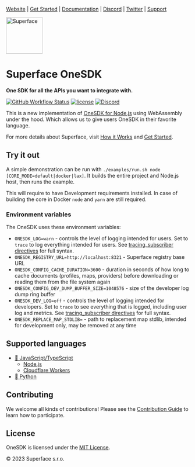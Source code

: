 [Website](https://superface.ai) | [Get Started](https://superface.ai/docs/getting-started) | [Documentation](https://superface.ai/docs) | [Discord](https://sfc.is/discord) | [Twitter](https://twitter.com/superfaceai) | [Support](https://superface.ai/support)

<img src="https://github.com/superfaceai/one-sdk/raw/main/docs/LogoGreen.png" alt="Superface" width="100" height="100">

# Superface OneSDK

**One SDK for all the APIs you want to integrate with.**

[![GitHub Workflow Status](https://img.shields.io/github/actions/workflow/status/superfaceai/one-sdk/ci_cd.yml)](https://github.com/superfaceai/one-sdk/actions/workflows/ci_cd.yml)
[![license](https://img.shields.io/npm/l/@superfaceai/one-sdk)](LICENSE)
[![Discord](https://img.shields.io/discord/819563244418105354?logo=discord&logoColor=fff)](https://sfc.is/discord)

This is a new implementation of [OneSDK for Node.js](https://github.com/superfaceai/one-sdk-js) using WebAssembly under the hood. Which allows us to give users OneSDK in their favorite language.

For more details about Superface, visit [How it Works](https://superface.ai/how-it-works) and [Get Started](https://superface.ai/docs/getting-started).

## Try it out

A simple demonstration can be run with `./examples/run.sh node [CORE_MODE=default|docker|lax]`. It builds the entire project and Node.js host, then runs the example.

This will require to have Development requirements installed. In case of building the core in Docker `node` and `yarn` are still required.

### Environment variables

The OneSDK uses these environment variables:
* `ONESDK_LOG=warn` - controls the level of logging intended for users. Set to `trace` to log everything intended for users. See [tracing_subscriber directives](https://docs.rs/tracing-subscriber/latest/tracing_subscriber/filter/struct.EnvFilter.html#directives) for full syntax.
* `ONESDK_REGISTRY_URL=http://localhost:8321` - Superface registry base URL
* `ONESDK_CONFIG_CACHE_DURATION=3600` - duration in seconds of how long to cache documents (profiles, maps, providers) before downloading or reading them from the file system again
* `ONESDK_CONFIG_DEV_DUMP_BUFFER_SIZE=1048576` - size of the developer log dump ring buffer
* `ONESDK_DEV_LOG=off` - controls the level of logging intended for developers. Set to `trace` to see everything that is logged, including user log and metrics. See [tracing_subscriber directives](https://docs.rs/tracing-subscriber/latest/tracing_subscriber/filter/struct.EnvFilter.html#directives) for full syntax.
* `ONESDK_REPLACE_MAP_STDLIB=` - path to replacement map stdlib, intended for development only, may be removed at any time

## Supported languages

- [🦄 JavaScript/TypeScript](https://github.com/superfaceai/one-sdk/tree/main/host/js)
  - [Node.js](https://github.com/superfaceai/one-sdk/tree/main/host/js/src/node)
  - [Cloudflare Workers](https://github.com/superfaceai/one-sdk/tree/main/host/js/src/cloudflare)
- [🐍 Python](https://github.com/superfaceai/one-sdk/tree/main/host/python)

## Contributing

We welcome all kinds of contributions! Please see the [Contribution Guide](docs/CONTRIBUTING.md) to learn how to participate.

## License

OneSDK is licensed under the [MIT License](LICENSE).

© 2023 Superface s.r.o.